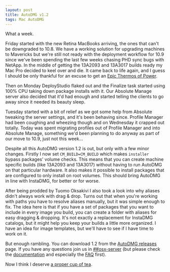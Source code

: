 ```yaml
---
layout: post
title: AutoDMG v1.2
tags: Mac AutoDMG
---
```


What a week.

Friday started with the new Retina MacBooks arriving, the ones that can't be downgraded to 10.8. We have a working solution for upgrading machines to Mavericks but we're still not ready with the deployment workflow for 10.9 since we've been spending the last few weeks chasing PHD sync bugs with NetApp. In the middle of getting the 13A2093 and 13A3017 builds ready my Mac Pro decided to keel over and die. It came back to life again, and I guess I should be only thankful for an excuse to get an [Epic Thermos of Power](http://www.apple.com/mac-pro/).

Then on Monday DeployStudio flaked out and the Finalize task started using 100% CPU taking down package installs with it. Our Absolute Manage server also decided that it'd had enough and started telling the clients to go away since it needed its beauty sleep.

Tuesday started with a bit of relief as we got some help from Absolute tweaking the server settings, and it's been behaving since. Profile Manager had been coughing and wheezing though and on Wednesday it crapped out totally. Today was spent migrating profiles out of Profile Manager and into Absolute Manage, something we'd been planning to do anyway as part of our move to 10.9, just not this week…

Despite all this AutoDMG version 1.2 is out, but only with a few minor changes. Firstly I now set `CM_BUILD=CM_BUILD` which makes `installer` bypass packages' volume checks. This means that you can create machine specific builds (like 13A2093 and 13A3017) without having to run AutoDMG on that particular hardware. It also makes it possible to install packages that are configured to only install on root volumes. This should bring AutoDMG in line with InstaDMG, for better or for worse.

After being prodded by Tuomo Oksakivi I also took a look into why aliases didn't always work with drag & drop. Turns out that when you're working with paths you have to resolve aliases manually, but it was simple enough to fix. The idea here is that if you have a set of packages that you want to include in every image you build, you can create a folder with aliases for easy dragging & dropping. It's not exactly a replacement for InstaDMG catalogs, but it might help you keep your builds a little more organized. I have an idea for image templates, but we'll have to see if I have time to work on it.

But enough rambling. You can download 1.2 from the [AutoDMG releases](https://github.com/MagerValp/AutoDMG/releases) page. If you have any questions join us in [##osx-server](http://webchat.freenode.net/?channels=##osx-server) (but please check the [documentation](https://github.com/MagerValp/AutoDMG/wiki) and especially the [FAQ](https://github.com/MagerValp/AutoDMG/wiki/FAQ) first).

Now I think I deserve [a proper cup of tea](http://www.youtube.com/watch?v=g0Go1odOtRM).
